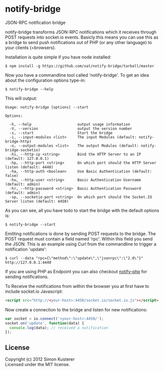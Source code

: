 # notify-bridge

JSON-RPC notification bridge

notify-bridge transforms JSON-RPC notifications which it receives through POST requests
into socket.io events. Basicly this means you can use this as a bridge to send push notifications
out of PHP (or any other language) to your clients (=browsers).

Installation is quite simple if you have node installed:

    $ npm install -g https://github.com/xat/notify-bridge/tarball/master

Now you have a commandline tool called 'notify-bridge'. To get an idea
about the configuration options type-in:

    $ notify-bridge --help

This will output:

    Usage: notify-bridge [options] --start

    Options:

      -h, --help                     output usage information
      -V, --version                  output the version number
      -s, --start                    Start the bridge
      -i, --input-modules <list>     The input Modules (default: notify-bridge-http)
      -o, --output-modules <list>    The output Modules (default: notify-bridge-socketio)
      -hi, --http-ip <string>        Bind the HTTP Server to an IP (default: 127.0.0.1)
      -hp, --http-port <string>      On which port should the HTTP Server listen (default: 4440)
      -ha, --http-auth <boolean>     Use Basic Authentication (default: false)
      -hu, --http-user <string>      Basic Authentication Username (default: admin)
      -hr, --http-password <string>  Basic Authentication Password (default: admin)
      -sp, --socketio-port <string>  On which port should the Socket.IO Server listen (default: 4450)

As you can see, all you have todo to start the bridge with
the default options is:

    $ notify-bridge --start

Emitting notifications is done by sending POST requests to the bridge. The POST request
must contain a field named 'rpc'. Within this field you send the JSON.
This is an example using Curl from the commandline to trigger a notification 'update':

    $ curl --data "rpc={\"method\":\"update\",\"jsonrpc\":\"2.0\"}" http://127.0.0.1:4440

If you are using PHP as Endpoint you can also checkout [notify-php](https://github.com/xat/notify-php/)
for sending notifications.

To Receive the notifications from within the browser you at first have to include socket.io Javascript:

```html
<script src="http://<your-host>:4450/socket.io/socket.io.js"></script>
```
Now create a connection to the bridge and listen for new notifications:

```javascript
var socket = io.connect('<your-host>:4450/');
socket.on('update', function(data) {
  console.log(data); // received a notification
});
```

## License
Copyright (c) 2012 Simon Kusterer  
Licensed under the MIT license.

